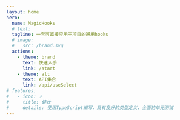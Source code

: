 ```yaml
---
layout: home
hero:
  name: MagicHooks
  # text: 
  tagline: 一套可直接应用于项目的通用hooks
  # image:
  #   src: /brand.svg
  actions:
    - theme: brand
      text: 快速入手
      link: /start
    - theme: alt
      text: API集合
      link: /api/useSelect
# features:
#   - icon: ⚡
#     title: 健壮
#     details: 使用TypeScript编写，具有良好的类型定义，全面的单元测试
---
```


<Footer />